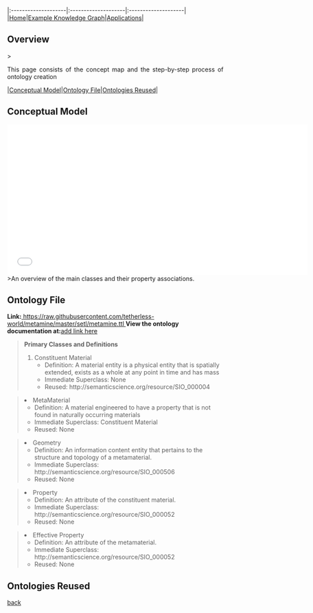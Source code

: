 
|:--------------------|:--------------------|:--------------------|
|[Home](./index.html)|[Example Knowledge Graph](./exampleKG.html)|[Applications](./applications.html)|

<h2 id="overview">Overview</h2>
> <p align="justify">This page consists of the concept map and the step-by-step process of ontology creation </p>

|[Conceptual Model](#conceptmap)|[Ontology File](#ontology)|[Ontologies Reused](#reused)|

<h2 id="conceptmap">Conceptual Model</h2>
<iframe src="images/metamine_ontology.pdf" style="width: 700px;height: 350px;border: none;"></iframe>
>An overview of the main classes and their property associations.

<h2 id="ontology">Ontology File</h2>
<b>Link:</b><a href="https://raw.githubusercontent.com/tetherless-world/metamine/master/setl/metamine.ttl"> https://raw.githubusercontent.com/tetherless-world/metamine/master/setl/metamine.ttl </a>
<b>View the ontology documentation at:</b><a href="">add link here</a>

><b>Primary Classes and Definitions</b>
><ol>
><li>Constituent Material
><ul type="circle">
><li>Definition: A material entity is a physical entity that is spatially extended, exists as a whole at any point in time and has mass</li>
><li>Immediate Superclass: None</li>
><li>Reused: http://semanticscience.org/resource/SIO_000004
></ul>
></li>

><li>MetaMaterial
><ul type="circle">
><li>Definition: A material engineered to have a property that is not found in naturally occurring materials</li>
><li>Immediate Superclass: Constituent Material</li>
><li>Reused: None</li>
></ul>
></li>

><li>Geometry
><ul type="circle">
><li>Definition: An information content entity that pertains to the structure and topology of a metamaterial.</li>
><li>Immediate Superclass: http://semanticscience.org/resource/SIO_000506</li>
><li>Reused: None</li>
></ul>
></li>

><li>Property
><ul type="circle">
><li>Definition: An attribute of the constituent material.</li>
><li>Immediate Superclass: http://semanticscience.org/resource/SIO_000052</li>
><li>Reused: None</li>
></ul>
></li>

><li>Effective Property
><ul type="circle">
><li>Definition: An attribute of the metamaterial.</li>
><li>Immediate Superclass: http://semanticscience.org/resource/SIO_000052</li>
><li>Reused: None</li>
></ul>
></li>
></ol>

<h2 id="reused">Ontologies Reused</h2>




[back](./)